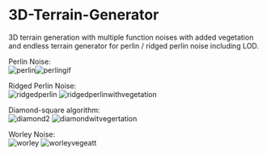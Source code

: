 # 3D-Terrain-Generator
 3D terrain generation with multiple function noises with added vegetation and endless terrain generator for perlin / ridged perlin noise including LOD. 
 
Perlin Noise:
</br>
 ![perlin](https://user-images.githubusercontent.com/105114750/203413494-4a2103b1-441b-400c-838a-937770f5d801.JPG)![perlingif](https://user-images.githubusercontent.com/105114750/214107853-ac97b6b0-5c0a-4b91-aad7-f7aaeb5faaae.gif)





Ridged Perlin Noise:
</br>
 ![ridgedperlin](https://user-images.githubusercontent.com/105114750/203413541-83d095bf-ac76-4dec-93a5-d927d6e7ba86.JPG)
 ![ridgedperlinwithvegetation](https://user-images.githubusercontent.com/105114750/207902403-6787db44-81df-41ce-9b35-731f93e11700.JPG)


Diamond-square algorithm:
</br>
 ![diamond2](https://user-images.githubusercontent.com/105114750/203413621-fb93e3b2-13ce-442f-a3e0-a6fe9379e157.JPG)
 ![diamondwitvegertation](https://user-images.githubusercontent.com/105114750/207902131-0f1c2ce4-6459-43b5-b51d-03dfbd9d7ac6.JPG)


Worley Noise:
</br>
 ![worley](https://user-images.githubusercontent.com/105114750/203413669-b5da88be-df01-4b70-8f29-9dde23fe4a91.JPG)
 ![worleyvegeatt](https://user-images.githubusercontent.com/105114750/209327943-a1a57eec-9e34-40fc-a53d-255b8d28fd17.JPG)
